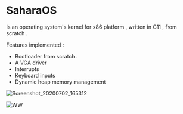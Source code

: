 # SaharaOS
Is an operating system's kernel for x86 platform , written in C11 , from scratch .

Features implemented : 

  - Bootloader from scratch .
  - A VGA driver
  - Interrupts
  - Keyboard inputs
  - Dynamic heap memory management
  
  ![Screenshot_20200702_165312](https://user-images.githubusercontent.com/18567118/86374491-ea402a00-bc84-11ea-8613-c5c6345fccdd.png)
 
  ![WW](https://user-images.githubusercontent.com/18567118/86509692-19bc7700-bdea-11ea-9ab4-667cbe23ebdb.png)  
